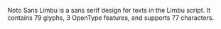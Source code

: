 Noto Sans Limbu is a sans serif design for texts in the Limbu script. It contains 79 glyphs, 3 OpenType features, and supports 77 characters.